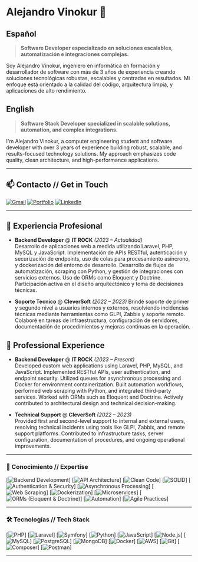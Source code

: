 # Alejandro Vinokur 👋

## Español
> **Software Developer especializado en soluciones escalables, automatización e integraciones complejas.**

Soy Alejandro Vinokur, ingeniero en informática en formación y desarrollador de software con más de 3 años de experiencia creando soluciones tecnológicas robustas, escalables y centradas en resultados. Mi enfoque está orientado a la calidad del código, arquitectura limpia, y aplicaciones de alto rendimiento.

## English
> **Software Stack Developer specialized in scalable solutions, automation, and complex integrations.**

I'm Alejandro Vinokur, a computer engineering student and software developer with over 3 years of experience building robust, scalable, and results-focused technology solutions. My approach emphasizes code quality, clean architecture, and high-performance applications.

---

## 📫 Contacto // Get in Touch

[![Gmail](https://img.shields.io/badge/✉️–alevinokur%40gmail.com-D14836?style=flat\&logo=gmail\&logoColor=white)](mailto:alevinokur@gmail.com)
[![Portfolio](https://img.shields.io/badge/🌐–Portfolio-blue?style=flat\&logo=github)](https://alevinokur.github.io/AleVinokur/)
[![LinkedIn](https://img.shields.io/badge/LinkedIn-blue?style=flat\&logo=linkedin\&logoColor=white)](https://www.linkedin.com/in/alejandro-vinokur-758596165/)

---

## 💼 Experiencia Profesional 

* **Backend Developer** @ **IT ROCK** *(2023 – Actualidad)*  
  Desarrollo de aplicaciones web a medida utilizando Laravel, PHP, MySQL y JavaScript. Implementación de APIs RESTful, autenticación y securización de endpoints, uso de colas para procesamiento asíncrono, y
  dockerización del entorno de desarrollo. Desarrollo de flujos de automatización, scraping con Python, y gestión de integraciones con servicios externos. Uso de ORMs como Eloquent y Doctrine. Participación activa en
  el diseño arquitectónico y toma de decisiones técnicas.

* **Soporte Tecnico** @ **CleverSoft** *(2022 – 2023)*
  Brindé soporte de primer y segundo nivel a usuarios internos y externos, resolviendo incidencias técnicas mediante herramientas como GLPI, Zabbix y soporte remoto. Colaboré en tareas de infraestructura,
  configuración de servidores, documentación de procedimientos y mejoras continuas en la operación.

## 💼 Professional Experience

* **Backend Developer** @ **IT ROCK** *(2023 – Present)*  
  Developed custom web applications using Laravel, PHP, MySQL, and JavaScript. Implemented RESTful APIs, user authentication, and endpoint security. Utilized queues for asynchronous processing and Docker for
  environment containerization. Built automation workflows, performed web scraping with Python, and integrated third-party services. Worked with ORMs such as Eloquent and Doctrine. Actively contributed to
  architectural design and technical decision-making.

* **Technical Support** @ **CleverSoft** *(2022 – 2023)*  
  Provided first and second-level support to internal and external users, resolving technical incidents using tools like GLPI, Zabbix, and remote support platforms. Contributed to infrastructure tasks, server
  configuration, documentation of procedures, and ongoing operational improvements.


---

### 🚀 Conocimiento // Expertise

\[![Backend Development](https://img.shields.io/badge/Backend_Development-informational?style=flat)]
\[![API Architecture](https://img.shields.io/badge/API_Architecture-informational?style=flat)]
\[![Clean Code](https://img.shields.io/badge/Clean_Code-informational?style=flat)]
\[![SOLID](https://img.shields.io/badge/SOLID_Principles-informational?style=flat)]
\[![Authentication & Security](https://img.shields.io/badge/Auth_%26_Security-informational?style=flat)]
\[![Asynchronous Processing](https://img.shields.io/badge/Queue_Processing-informational?style=flat)]
\[![Web Scraping](https://img.shields.io/badge/Web_Scraping-informational?style=flat)]
\[![Dockerization](https://img.shields.io/badge/Dockerization-informational?style=flat)]
\[![Microservices](https://img.shields.io/badge/Microservices-informational?style=flat)]
\[![ORMs (Eloquent & Doctrine)](https://img.shields.io/badge/ORMs_Eloquent/Doctrine-informational?style=flat)]
\[![Automation](https://img.shields.io/badge/Process_Automation-informational?style=flat)]
\[![Agile Practices](https://img.shields.io/badge/Agile_\(Scrum/Kanban\)-informational?style=flat\&logo=jira\&logoColor=white)]

---

### 🛠️ Tecnologías // Tech Stack

\[![PHP](https://img.shields.io/badge/PHP-%23777BB4.svg?logo=php\&logoColor=white)]
\[![Laravel](https://img.shields.io/badge/Laravel-%23FF2D20.svg?logo=laravel\&logoColor=white)]
\[![Symfony](https://img.shields.io/badge/Symfony-%23000000.svg?logo=symfony\&logoColor=white)]
\[![Python](https://img.shields.io/badge/Python-%233776AB.svg?logo=python\&logoColor=white)]
\[![JavaScript](https://img.shields.io/badge/JavaScript-%23F7DF1E.svg?logo=javascript\&logoColor=black)]
\[![Node.js](https://img.shields.io/badge/Node.js-%23339933.svg?logo=node.js\&logoColor=white)]
\[![MySQL](https://img.shields.io/badge/MySQL-%234479A1.svg?logo=mysql\&logoColor=white)]
\[![PostgreSQL](https://img.shields.io/badge/PostgreSQL-%23336791.svg?logo=postgresql\&logoColor=white)]
\[![MongoDB](https://img.shields.io/badge/MongoDB-%2347A248.svg?logo=mongodb\&logoColor=white)]
\[![Docker](https://img.shields.io/badge/Docker-%230db7ed.svg?logo=docker\&logoColor=white)]
\[![AWS](https://img.shields.io/badge/AWS-%23FF9900.svg?logo=amazon-aws\&logoColor=white)]
\[![Git](https://img.shields.io/badge/Git-%23F05032.svg?logo=git\&logoColor=white)]
\[![Composer](https://img.shields.io/badge/Composer-%23808080.svg?logo=composer\&logoColor=white)]
\[![Postman](https://img.shields.io/badge/Postman-%23FF6C37.svg?logo=postman\&logoColor=white)]

---


